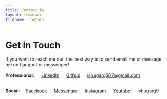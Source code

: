 ```yaml
---
title: Contact Me
layout: template
filename: contact
--- 
```


# Get in Touch
If you want to reach me out, the best way is to send email me or message me on hangout or messenger!<br><br>
<b>Professional:</b>&emsp;
<i class="fa fa-linkedin" aria-hidden="true"></i>&nbsp;<a href="https://www.linkedin.com/in/ishugarg" target="_blank">LinkedIn</a>&emsp;
<i class="fa fa-github" aria-hidden="true"></i>&nbsp;<a href="https://github.com/ash567" target="_blank">Github</a>&emsp;
<i class="fa fa-envelope-square" aria-hidden="true"></i>&nbsp;ishugarg567@gmail.com&emsp;<br><br>
<!--<i class="fa fa-phone" aria-hidden="true"></i>&nbsp;+919790468936<br><br>-->
<b>Social:</b>&emsp;<i class="fa fa-facebook" aria-hidden="true"></i>&nbsp;<a href="https://www.facebook.com/ishugarg567" title="facebook" target="_blank">Facebook</a>&emsp;
<i class="fa fa-facebook" aria-hidden="true"></i>&nbsp;<a href="https://m.me/ishugarg567" target="_blank">Messenger</a>&emsp;
<i class="fa fa-instagram" aria-hidden="true"></i>&nbsp;<a href="https://www.instagram.com/ishugarg567/" target="_blank">Instagram</a>&emsp;
<i class="fa fa-youtube" aria-hidden="true"></i>&nbsp;<a href="https://www.youtube.com/channel/UCJcek0UeXynKJe5R90Ltwkw" target="_blank">Youtube</a>&emsp;
<i class="fa fa-skype" aria-hidden="true"></i>&nbsp;ishugarg9
